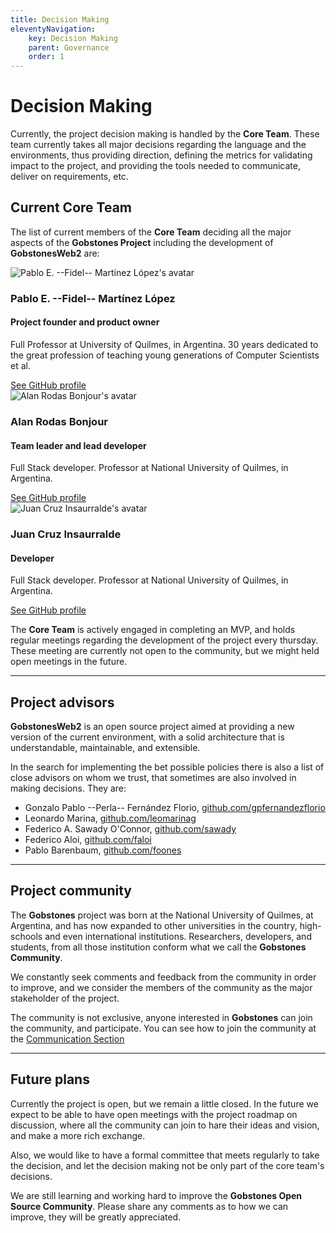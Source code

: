 ```yaml
---
title: Decision Making
eleventyNavigation:
    key: Decision Making
    parent: Governance
    order: 1
---
```

# Decision Making

Currently, the project decision making is handled by the **Core Team**. These team currently takes all major decisions regarding the language and the environments, thus providing direction, defining the metrics for validating impact to the project, and providing the tools needed to communicate, deliver on requirements, etc.

## Current **Core Team**

The list of current members of the **Core Team** deciding all the major aspects of the **Gobstones Project** including the development of **GobstonesWeb2** are:

<!-- markdownlint-disable no-inline-html -->
<div class="contact-card">
    <img
        alt="Pablo E. --Fidel-- Martínez López's avatar"
        src="https://avatars.githubusercontent.com/u/8825526?v=4">
    <div>
        <h3>Pablo E. --Fidel-- Martínez López</h3>
        <h4>Project founder and product owner</h4>
        <p>
        Full Professor at University of Quilmes, in Argentina. 30 years
        dedicated to the great profession of teaching young generations
        of Computer Scientists et al.
        </p>
        <a href="https://github.com/fidel-ml" target="__blank">See GitHub profile</a>
    </div>
</div>

<div class="contact-card">
    <img
        alt="Alan Rodas Bonjour's avatar"
        src="https://avatars.githubusercontent.com/u/199126?v=4">
    <div>
        <h3>Alan Rodas Bonjour</h3>
        <h4>Team leader and lead developer</h4>
        <p>
        Full Stack developer. Professor at National University of Quilmes, in Argentina.
        </p>
        <a href="https://github.com/alanrodas" target="__blank">See GitHub profile</a>
    </div>
</div>

<div class="contact-card">
    <img
        alt="Juan Cruz Insaurralde's avatar"
        src="https://avatars.githubusercontent.com/u/70179741?v=4">
    <div>
        <h3>Juan Cruz Insaurralde</h3>
        <h4>Developer</h4>
        <p>
        Full Stack developer. Professor at National University of Quilmes, in Argentina.
        </p>
        <a href="https://github.com/Juan-Insa" target="__blank">See GitHub profile</a>
    </div>
</div>
<!-- markdownlint-enable no-inline-html -->

The **Core Team** is actively engaged in completing an MVP, and holds regular meetings regarding the development of the project every thursday. These meeting are currently not open to the community, but we might held open meetings in the future.

---------------------------------------------------------------------

## Project advisors

**GobstonesWeb2** is an open source project aimed at providing a new version of the current environment, with a solid architecture that is understandable, maintainable, and extensible.

In the search for implementing the bet possible policies there is also a list of close advisors on whom we trust, that sometimes are also involved in making decisions. They are:

* Gonzalo Pablo --Perla-- Fernández Florio, [github.com/gpfernandezflorio](https://github.com/gpfernandezflorio)
* Leonardo Marina, [github.com/leomarinag](https://github.com/leomarinag)
* Federico A. Sawady O'Connor, [github.com/sawady](https://github.com/sawady)
* Federico Aloi, [github.com/faloi](https://github.com/faloi)
* Pablo Barenbaum, [github.com/foones](https://github.com/foones)

---------------------------------------------------------------------

## Project community

The **Gobstones** project was born at the National University of Quilmes, at Argentina, and has now expanded to other universities in the country, high-schools and even international institutions. Researchers, developers, and students, from all those institution conform what we call the **Gobstones Community**.

We constantly seek comments and feedback from the community in order to improve, and we consider the members of the community as the major stakeholder of the project.

The community is not exclusive, anyone interested in **Gobstones** can join the community, and participate. You can see how to join the community at the [Communication Section](../communication)

---------------------------------------------------------------------

## Future plans

Currently the project is open, but we remain a little closed. In the future we expect to be able to have open meetings with the project roadmap on discussion, where all the community can join to hare their ideas and vision, and make a more rich exchange.

Also, we would like to have a formal committee that meets regularly to take the decision, and let the decision making not be only part of the core team's decisions.

We are still learning and working hard to improve the **Gobstones Open Source Community**. Please share any comments as to how we can improve, they will be greatly appreciated.
